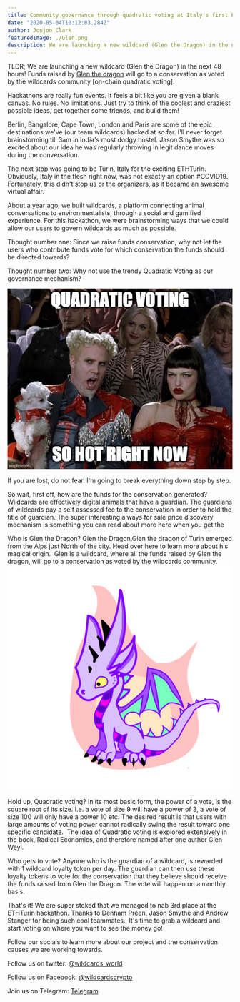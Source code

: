 ```yaml
---
title: Community governance through quadratic voting at Italy's first Ethereum hackathon [Remote edition]
date: "2020-05-04T10:12:03.284Z"
author: Jonjon Clark
featuredImage: ./Glen.png
description: We are launching a new wildcard (Glen the Dragon) in the next 48 hours! Funds raised by Glen the dragon will go to a conservation as voted by the wildcards community [on-chain quadratic voting].
---
```


TLDR; We are launching a new wildcard (Glen the Dragon) in the next 48 hours! Funds raised by [Glen the dragon](https://wildcards.world/#details/Glen) will go to a conservation as voted by the wildcards community [on-chain quadratic voting].

Hackathons are really fun events. It feels a bit like you are given a blank canvas. No rules. No limitations. Just try to think of the coolest and craziest possible ideas, get together some friends, and build them!

Berlin, Bangalore, Cape Town, London and Paris are some of the epic destinations we've (our team wildcards) hacked at so far. I'll never forget brainstorming till 3am in India's most dodgy hostel. Jason Smythe was so excited about our idea he was regularly throwing in legit dance moves during the conversation.

The next stop was going to be Turin, Italy for the exciting ETHTurin. Obviously, Italy in the flesh right now, was not exactly an option #COVID19. Fortunately, this didn't stop us or the organizers, as it became an awesome virtual affair.

About a year ago, we built wildcards, a platform connecting animal conversations to environmentalists, through a social and gamified experience. For this hackathon, we were brainstorming ways that we could allow our users to govern wildcards as much as possible.

Thought number one: Since we raise funds conservation, why not let the users who contribute funds vote for which conservation the funds should be directed towards?

Thought number two: Why not use the trendy Quadratic Voting as our governance mechanism?

![Quadratic Voting](./400nxr.jpg "Quadratic voting so hot right now!")

If you are lost, do not fear. I'm going to break everything down step by step.

So wait, first off, how are the funds for the conservation generated?
Wildcards are effectively digital animals that have a guardian. The guardians of wildcards pay a self assessed fee to the conservation in order to hold the title of guardian. The super interesting always for sale price discovery mechanism is something you can read about more here when you get the

Who is Glen the Dragon?
Glen the Dragon.Glen the dragon of Turin emerged from the Alps just North of the city. Head over here to learn more about his magical origin. 
Glen is a wildcard, where all the funds raised by Glen the dragon, will go to a conservation as voted by the wildcards community.
![Glen](./Glen.png "Glen the dragon")

Hold up, Quadratic voting?
In its most basic form, the power of a vote, is the square root of its size. I.e. a vote of size 9 will have a power of 3, a vote of size 100 will only have a power 10 etc. The desired result is that users with large amounts of voting power cannot radically swing the result toward one specific candidate. 
The idea of Quadratic voting is explored extensively in the book, Radical Economics, and therefore named after one author Glen Weyl.

Who gets to vote?
Anyone who is the guardian of a wildcard, is rewarded with 1 wildcard loyalty token per day. The guardian can then use these loyalty tokens to vote for the conservation that they believe should receive the funds raised from Glen the Dragon. The vote will happen on a monthly basis.

That's it! We are super stoked that we managed to nab 3rd place at the ETHTurin hackathon. Thanks to Denham Preen, Jason Smythe and Andrew Stanger for being such cool teammates. 
It's time to grab a wildcard and start voting on where you want to see the money go!

Follow our socials to learn more about our project and the conservation causes we are working towards.

Follow us on twitter: [@wildcards_world](https://twitter.com/wildcards_world)

Follow us on Facebook: [@wildcardscrypto](https://www.facebook.com/wildcardscrypto)

Join us on Telegram: [Telegram](https://t.me/wildcardsworld)
